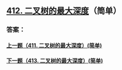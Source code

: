 ## [412. 二叉树的最大深度](https://leetcode-cn.com/problems/merge-two-sorted-lists/)（简单）





### 答案：



#### [上一题（411. 二叉树的最大深度）(简单)](https://github.com/sdwwld/leetCode/blob/master/src/main/java/com/wld/java/leetcode/leetCode0411.md)

#### [下一题（413. 二叉树的最大深度）(简单)](https://github.com/sdwwld/leetCode/blob/master/src/main/java/com/wld/java/leetcode/leetCode0413.md)